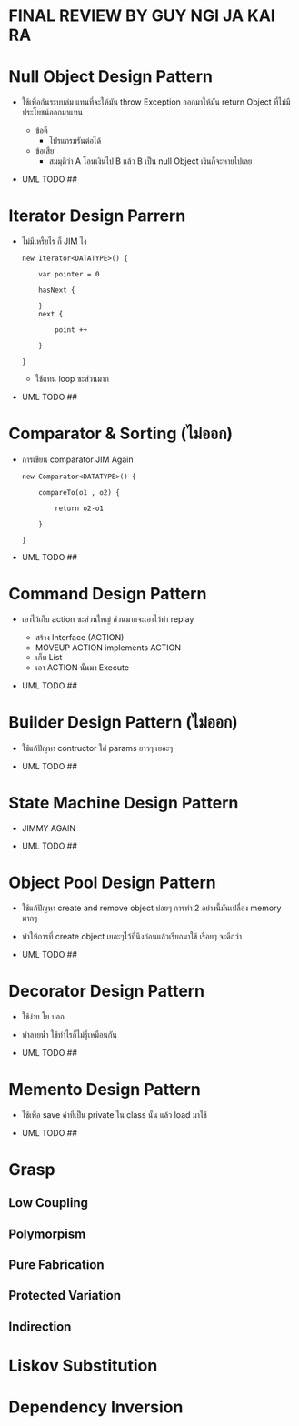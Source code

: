 # FINAL REVIEW BY GUY NGI JA KAI RA


# Null Object Design Pattern

- ใช้เพื่อกันระบบล่ม แทนที่จะให้มัน throw Exception ออกมาให้มัน return Object ที่ไม่มีประโยชน์ออกมาแทน
    - ข้อดี
        - โปรแกรมรันต่อได้
    - ข้อเสีย
        - สมมุติว่า A โอนเงินไป B แล้ว B เป็น null Object เงินก็จะหายไปเลย

- UML TODO ##

# Iterator Design Parrern

- ไม่มีเหรี้ยไร ก็ JIM ไง
    ``` 
    new Iterator<DATATYPE>() {

        var pointer = 0

        hasNext {
            
        }
        next {

            point ++

        }

    } 
    ```

    - ใช้แทน loop ซะส่วนมาก

- UML TODO ##

# Comparator & Sorting (ไม่ออก)

- การเขียน comparator JIM Again
    ```
    new Comparator<DATATYPE>() {

        compareTo(o1 , o2) {

            return o2-o1

        }

    }
    ```

- UML TODO ##

# Command Design Pattern

- เอาไว้เก็บ action ซะส่วนใหญ่ ส่วนมากจะเอาไว้ทำ replay
    - สร้าง Interface (ACTION)
    - MOVEUP ACTION implements ACTION
    - เก็บ List<ACTION>
    - เอา ACTION นั้นมา Execute

- UML TODO ##

# Builder Design Pattern (ไม่ออก)

- ใช้แก้ปัญหา contructor ใส่ params ยาวๆ เยอะๆ

- UML TODO ##

# State Machine Design Pattern

- JIMMY AGAIN

- UML TODO ##

# Object Pool Design Pattern

- ใช้แก้ปัญหา create and remove object บ่อยๆ การทำ 2 อย่างนี้มันเปลื่อง memory มากๆ
- ทำให้การที่ create object เยอะๆไว้ที่นึงก่อนแล้วเรียกมาใช้ เรื่อยๆ จะดีกว่า 

- UML TODO ##

# Decorator Design Pattern

- ใช้ง่าย โย บอก
- ทำลายน้ำ ใช้ทำไรก็ไม่รู็เหมือนกัน

- UML TODO ##

# Memento Design Pattern

- ใช้เพื่อ save ค่าที่เป็น private ใน class นั้น แล้ว load มาใช้

- UML TODO ##

# Grasp

## Low Coupling

## Polymorpism

## Pure Fabrication

## Protected Variation

## Indirection

# Liskov Substitution

# Dependency Inversion






